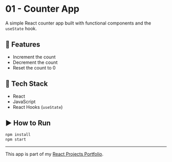 # 01 - Counter App

A simple React counter app built with functional components and the `useState` hook.

## 🚀 Features

- Increment the count
- Decrement the count
- Reset the count to 0

## 🧠 Tech Stack

- React
- JavaScript
- React Hooks (`useState`)

## ▶️ How to Run

```bash
npm install
npm start
```

---

This app is part of my [React Projects Portfolio](https://github.com/abhishekdevelops/react-projects-portfolio).
